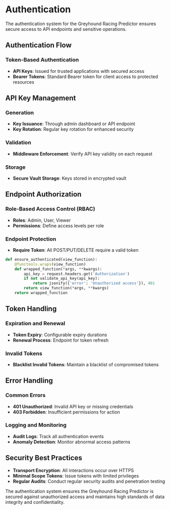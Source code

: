 # Authentication

The authentication system for the Greyhound Racing Predictor ensures secure access to API endpoints and sensitive operations.

## Authentication Flow

### Token-Based Authentication
- **API Keys**: Issued for trusted applications with secured access
- **Bearer Tokens**: Standard Bearer token for client access to protected resources

## API Key Management

### Generation
- **Key Issuance**: Through admin dashboard or API endpoint
- **Key Rotation**: Regular key rotation for enhanced security

### Validation
- **Middleware Enforcement**: Verify API key validity on each request

### Storage
- **Secure Vault Storage**: Keys stored in encrypted vault

## Endpoint Authorization

### Role-Based Access Control (RBAC)
- **Roles**: Admin, User, Viewer
- **Permissions**: Define access levels per role

### Endpoint Protection
- **Require Token**: All POST/PUT/DELETE require a valid token 

```python
def ensure_authenticated(view_function):
    @functools.wraps(view_function)
    def wrapped_function(*args, **kwargs):
        api_key = request.headers.get('Authorization')
        if not validate_api_key(api_key):
            return jsonify({'error': 'Unauthorized access'}), 401
        return view_function(*args, **kwargs)
    return wrapped_function
```

## Token Handling

### Expiration and Renewal
- **Token Expiry**: Configurable expiry durations
- **Renewal Process**: Endpoint for token refresh

### Invalid Tokens
- **Blacklist Invalid Tokens**: Maintain a blacklist of compromised tokens

## Error Handling

### Common Errors
- **401 Unauthorized**: Invalid API key or missing credentials
- **403 Forbidden**: Insufficient permissions for action

### Logging and Monitoring
- **Audit Logs**: Track all authentication events
- **Anomaly Detection**: Monitor abnormal access patterns

## Security Best Practices
- **Transport Encryption**: All interactions occur over HTTPS
- **Minimal Scope Tokens**: Issue tokens with limited privileges
- **Regular Audits**: Conduct regular security audits and penetration testing

The authentication system ensures the Greyhound Racing Predictor is secured against unauthorized access and maintains high standards of data integrity and confidentiality.

